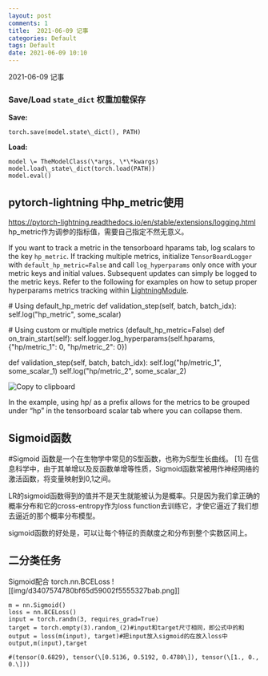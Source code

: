 ```yaml
---
layout: post
comments: 1
title:  2021-06-09 记事
categories: Default
tags: Default
date: 2021-06-09 10:10
---
```


 2021-06-09 记事



### Save/Load `state_dict` 权重加载保存

**Save:**
```
torch.save(model.state\_dict(), PATH)
```

**Load:**
```
model \= TheModelClass(\*args, \*\*kwargs)
model.load\_state\_dict(torch.load(PATH))
model.eval()
```


## pytorch-lightning 中**hp_metric**使用
https://pytorch-lightning.readthedocs.io/en/stable/extensions/logging.html
hp_metric作为调参的指标值，需要自己指定不然无意义。

If you want to track a metric in the tensorboard hparams tab, log scalars to the key `hp_metric`. If tracking multiple metrics, initialize `TensorBoardLogger` with `default_hp_metric=False` and call `log_hyperparams` only once with your metric keys and initial values. Subsequent updates can simply be logged to the metric keys. Refer to the following for examples on how to setup proper hyperparams metrics tracking within [LightningModule](https://pytorch-lightning.readthedocs.io/en/stable/common/lightning_module.html).

\# Using default\_hp\_metric
def validation\_step(self, batch, batch\_idx):
    self.log("hp\_metric", some\_scalar)

\# Using custom or multiple metrics (default\_hp\_metric=False)
def on\_train\_start(self):
    self.logger.log\_hyperparams(self.hparams, {"hp/metric\_1": 0, "hp/metric\_2": 0})

def validation\_step(self, batch, batch\_idx):
    self.log("hp/metric\_1", some\_scalar\_1)
    self.log("hp/metric\_2", some\_scalar\_2)

![Copy to clipboard](https://pytorch-lightning.readthedocs.io/en/stable/_static/copy-button.svg)

In the example, using hp/ as a prefix allows for the metrics to be grouped under “hp” in the tensorboard scalar tab where you can collapse them.


## Sigmoid函数
#Sigmoid 函数是一个在生物学中常见的S型函数，也称为S型生长曲线。 [1]  在信息科学中，由于其单增以及反函数单增等性质，Sigmoid函数常被用作神经网络的激活函数，将变量映射到0,1之间。

LR的sigmoid函数得到的值并不是天生就能被认为是概率。只是因为我们拿正确的概率分布和它的cross-entropy作为loss function去训练它，才使它逼近了我们想去逼近的那个概率分布模型。

sigmoid函数的好处是，可以让每个特征的贡献度之和分布到整个实数区间上。


## 二分类任务
Sigmoid配合
torch.nn.BCELoss
![[img/d3407574780bf65d59002f5555327bab.png]]


```
m = nn.Sigmoid()
loss = nn.BCELoss()
input = torch.randn(3, requires_grad=True)
target = torch.empty(3).random_(2)#input和target尺寸相同，即公式中的和
output = loss(m(input), target)#把input放入sigmoid的在放入loss中
output,m(input),target

#(tensor(0.6829), tensor(\[0.5136, 0.5192, 0.4780\]), tensor(\[1., 0., 0.\]))

```